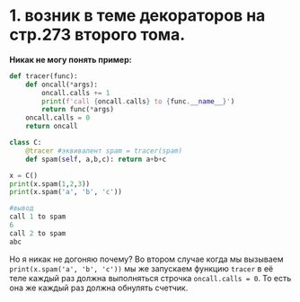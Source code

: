 # 1. возник в теме декораторов на стр.273 второго тома.
**Никак не могу понять пример:**
```python
def tracer(func):
    def oncall(*args):
        oncall.calls += 1
        print(f'call {oncall.calls} to {func.__name__}')
        return func(*args)
    oncall.calls = 0
    return oncall

class C:
    @tracer #эквивалент spam = tracer(spam)
    def spam(self, a,b,c): return a+b+c

x = C()
print(x.spam(1,2,3))
print(x.spam('a', 'b', 'c'))

#вывод
call 1 to spam
6
call 2 to spam
abc
```
Но я никак не догоняю почему? Во втором случае когда мы вызываем `print(x.spam('a', 'b', 'c'))` мы же запускаем функцию `tracer` в её теле каждый раз должна выполняться строчка `oncall.calls = 0`. То есть она же каждый раз должна обнулять счетчик.

